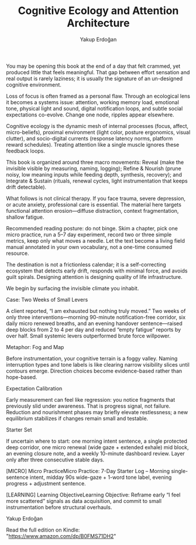 ﻿---
title: "Cognitive Ecology and Attention Architecture"
author: "Yakup Erdoğan"
language: "en"
amazonAsin: "B0FMS71DH2"
amazonUrl: "https://www.amazon.com/dp/B0FMS71DH2"
cover: "/assets/covers/cognitive-ecology.jpg"
description: "An exploration of how attention systems shape cognition across environments."
categories: ["self-improvement","science"]
publishDate: 2025-08-18
---

<!-- preview-start -->
You may be opening this book at the end of a day that felt crammed, yet produced little that feels meaningful. That gap between effort sensation and real output is rarely laziness; it is usually the signature of an un-designed cognitive environment.

Loss of focus is often framed as a personal flaw. Through an ecological lens it becomes a systems issue: attention, working memory load, emotional tone, physical light and sound, digital notification loops, and subtle social expectations co-evolve. Change one node, ripples appear elsewhere.

Cognitive ecology is the dynamic mesh of internal processes (focus, affect, micro-beliefs), proximal environment (light color, posture ergonomics, visual clutter), and socio-digital currents (response latency norms, platform reward schedules). Treating attention like a single muscle ignores these feedback loops.

This book is organized around three macro movements: Reveal (make the invisible visible by measuring, naming, logging); Refine & Nourish (prune noisy, low meaning inputs while feeding depth, synthesis, recovery); and Integrate & Sustain (rituals, renewal cycles, light instrumentation that keeps drift detectable).

What follows is not clinical therapy. If you face trauma, severe depression, or acute anxiety, professional care is essential. The material here targets functional attention erosion—diffuse distraction, context fragmentation, shallow fatigue.

Recommended reading posture: do not binge. Skim a chapter, pick one micro practice, run a 5–7 day experiment, record two or three simple metrics, keep only what moves a needle. Let the text become a living field manual annotated in your own vocabulary, not a one-time consumed resource.

The destination is not a frictionless calendar; it is a self-correcting ecosystem that detects early drift, responds with minimal force, and avoids guilt spirals. Designing attention is designing quality of life infrastructure.

We begin by surfacing the invisible climate you inhabit.

Case: Two Weeks of Small Levers

A client reported, “I am exhausted but nothing truly moved.” Two weeks of only three interventions—morning 90-minute notification-free corridor, six daily micro renewed breaths, and an evening handover sentence—raised deep blocks from 2 to 4 per day and reduced “empty fatigue” reports by over half. Small systemic levers outperformed brute force willpower.

Metaphor: Fog and Map

Before instrumentation, your cognitive terrain is a foggy valley. Naming interruption types and tone labels is like clearing narrow visibility slices until contours emerge. Direction choices become evidence-based rather than hope-based.

Expectation Calibration

Early measurement can feel like regression: you notice fragments that previously slid under awareness. That is progress signal, not failure. Reduction and nourishment phases may briefly elevate restlessness; a new equilibrium stabilizes if changes remain small and testable.

Starter Set

If uncertain where to start: one morning intent sentence, a single protected deep corridor, one micro renewal (wide gaze + extended exhale) mid block, an evening closure note, and a weekly 10-minute dashboard review. Layer only after three consecutive stable days.

[MICRO]
Micro PracticeMicro Practice: 7-Day Starter Log – Morning single-sentence intent, midday 90s wide-gaze + 1-word tone label, evening progress + adjustment sentence.

[LEARNING]
Learning ObjectiveLearning Objective: Reframe early “I feel more scattered” signals as data acquisition, and commit to small instrumentation before structural overhauls.

Yakup Erdoğan
<!-- preview-end -->

Read the full edition on Kindle: "https://www.amazon.com/dp/B0FMS71DH2"


